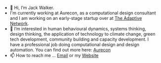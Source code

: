 - 👋 Hi, I’m Jack Walker.
- I'm currently working at Aurecon, as a computational design consultant and I am working on an early-stage startup over at [The Adaptive Network](https://www.theadaptivenetwork.org).
- 👀 I’m interested in human behavioural dynamics, systems thinking, design thinking, the application of technology to climate change, green tech development, community building and capacity development.
I have a professional job doing computational design and design automation. You can find out more here: [Aurecon](https://www.aurecon.com)
- 📫 How to reach me ... [Email](mailto:hello@jackwalker.co.nz) or my [Website](https://jackwalker.co.nz)

<!---
compdesigner-nz/compdesigner-nz is a ✨ special ✨ repository because its `README.md` (this file) appears on your GitHub profile.
You can click the Preview link to take a look at your changes.
--->
